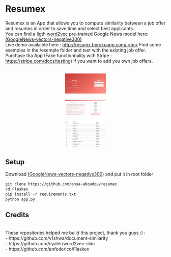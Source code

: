 # Resumex
Resumex is an App that allows you to compute similarity between a job offer and resumes in order to save time and select best applicants.<br>
You can find a ligth [word2vec](https://code.google.com/archive/p/word2vec/) pre-trained Google News model here: [(GoogleNews-vectors-negative300)](https://drive.google.com/file/d/0B7XkCwpI5KDYNlNUTTlSS21pQmM)<br>
Live demo availaible here : http://resumx.herokuapp.com/.<br>
Find some exemples in the /exemple folder and test with the existing job offer.<br>
Purchase tha App (Fake functionnality with Stripe : https://stripe.com/docs/testing) if you want to add you own job offers.<br>
<br>
<p align="center"><img src="https://raw.githubusercontent.com/ansa-aboudou/resumex/master/static/images/login.jpg" width="128px"><p>
<p align="center"><img src="https://raw.githubusercontent.com/ansa-aboudou/resumex/master/static/images/home.jpg" width="128px"><p>
<p align="center"><img src="https://raw.githubusercontent.com/ansa-aboudou/resumex/master/static/images/results.jpg" width="128px"><p>

## Setup
Download [(GoogleNews-vectors-negative300)](https://drive.google.com/file/d/0B7XkCwpI5KDYNlNUTTlSS21pQmM) and put it in root folder<br>
```
git clone https://github.com/ansa-aboudou/resumex
cd Flaskex
pip install -r requirements.txt
python app.py
```
## Credits
<br>
These repositories helped me build this project, thank you guys :) :<br>
- https://github.com/v1shwa/document-similarity<br>
- https://github.com/eyaler/word2vec-slim<br>
- https://github.com/anfederico/Flaskex<br>

